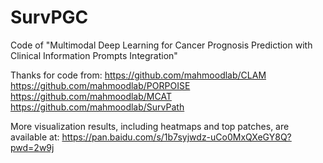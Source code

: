 # SurvPGC
Code of "Multimodal Deep Learning for Cancer Prognosis Prediction with Clinical Information Prompts Integration"

Thanks for code from: 
https://github.com/mahmoodlab/CLAM
https://github.com/mahmoodlab/PORPOISE
https://github.com/mahmoodlab/MCAT
https://github.com/mahmoodlab/SurvPath

More visualization results, including heatmaps and top patches, are available at: https://pan.baidu.com/s/1b7syjwdz-uCo0MxQXeGY8Q?pwd=2w9j
